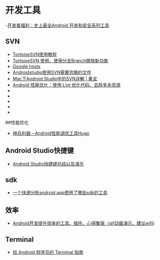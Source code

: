 # 开发工具  
-[开发者福利：史上最全Android 开发和安全系列工具](https://zhuanlan.zhihu.com/p/25261296)
## SVN
+ [TortoiseSVN使用教程](http://blog.csdn.net/yyjbluesword/article/details/20162427)
+ [TortoiseSVN 使用，使用分支Branch開發新功能](http://demo.tc/post/715)
+ [Google hosts](https://laod.cn/hosts/2016-google-hosts.html)
+ [Androidstudio使用SVN需要忽略的文件](http://www.3fwork.com/b600/002624MYM014042/)
+ [Mac下Android Studio中的SVN详解 | 黄龙](http://www.hloong.com/?p=165)
+ [Android 性能优化：使用 Lint 优化代码、去除多余资源](http://blog.csdn.net/u011240877/article/details/54141714)
+ []()
+ []()
+ []()
+ []()
+ []()

##性能优化
+ [神兵利器－Android性能调优工具Hugo](http://mp.weixin.qq.com/s/I2KoxMf9Z4IEOqVeeK9n_w)

## Android Studio快捷键
+ [Android Studio快捷键总结以及演示](http://www.jianshu.com/p/3f63c7693a38)

## sdk
+ [一个快速分析android app使用了哪些sdk的工具](http://www.jianshu.com/p/3220d987e589)

## 效率
+ [Android开发提升效率的工具、插件、心得集锦（gif动画演示，建议wifi)](http://www.jianshu.com/p/3cf4498b8a25)

## Terminal
+ [给 Android 程序员的 Terminal 指南](http://mp.weixin.qq.com/s/ZohTG93TAPssPtahvUOPRA)



